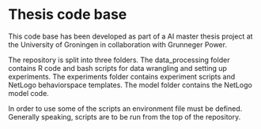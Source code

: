 # Thesis code base
This code base has been developed as part of a AI master thesis project at the University of Groningen in collaboration with Grunneger Power.

The repository is split into three folders. The data_processing folder contains R code and bash scripts for data wrangling and setting up experiments. The experiments folder contains experiment scripts and NetLogo behaviorspace templates. The model folder contains the NetLogo model code.

In order to use some of the scripts an environment file must be defined. Generally speaking, scripts are to be run from the top of the repository.